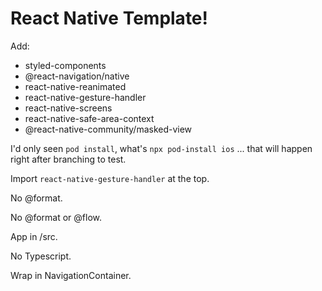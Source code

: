 # React Native Template!

Add:

- styled-components
- @react-navigation/native
- react-native-reanimated
- react-native-gesture-handler
- react-native-screens
- react-native-safe-area-context
- @react-native-community/masked-view

I'd only seen `pod install`, what's `npx pod-install ios` ... that will happen right after branching to test.

Import `react-native-gesture-handler` at the top.

No @format.

No @format or @flow.

App in /src.

No Typescript.

Wrap in NavigationContainer.
